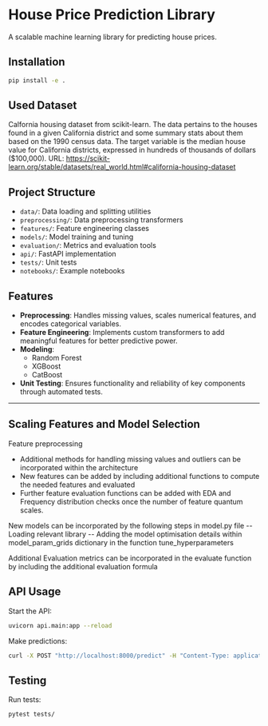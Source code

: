 # House Price Prediction Library

A scalable machine learning library for predicting house prices.

## Installation

```bash
pip install -e .
```

## Used Dataset 
Calfornia housing dataset from scikit-learn. The data pertains to the houses found in a given California district and some summary stats about them based on the 1990 census data. The target variable is the median house value for California districts,
expressed in hundreds of thousands of dollars ($100,000).
URL: https://scikit-learn.org/stable/datasets/real_world.html#california-housing-dataset


## Project Structure

- `data/`: Data loading and splitting utilities
- `preprocessing/`: Data preprocessing transformers
- `features/`: Feature engineering classes
- `models/`: Model training and tuning
- `evaluation/`: Metrics and evaluation tools
- `api/`: FastAPI implementation
- `tests/`: Unit tests
- `notebooks/`: Example notebooks

## Features
- **Preprocessing**: Handles missing values, scales numerical features, and encodes categorical variables.
- **Feature Engineering**: Implements custom transformers to add meaningful features for better predictive power.
- **Modeling**:
  - Random Forest
  - XGBoost
  - CatBoost
- **Unit Testing**: Ensures functionality and reliability of key components through automated tests.

---
## Scaling Features and Model Selection
Feature preprocessing
- Additional methods for handling missing values and outliers can be incorporated within the architecture
- New features can be added by including additional functions to compute the needed features and evaluated
- Further feature evaluation functions can be added with EDA and Frequency distribution checks once the number of feature quantum scales.

New models can be incorporated by the following steps in model.py file
-- Loading relevant library
-- Adding the model optimisation details within model_param_grids dictionary in the function tune_hyperparameters 

Additional Evaluation metrics can be incorporated in the evaluate function by including the additional evaluation formula


## API Usage

Start the API:
```bash
uvicorn api.main:app --reload
```

Make predictions:
```bash
curl -X POST "http://localhost:8000/predict" -H "Content-Type: application/json" -d @sample_input.json
```

## Testing

Run tests:
```bash
pytest tests/


```
